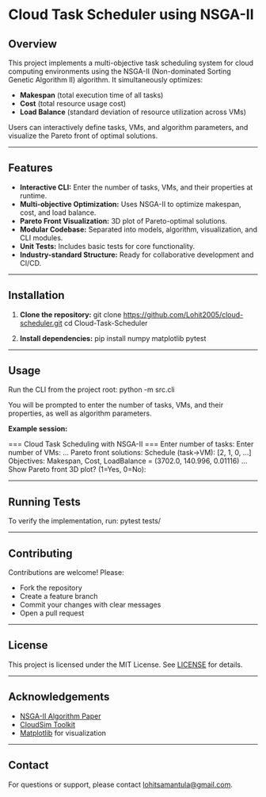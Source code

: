 # Cloud Task Scheduler using NSGA-II

## Overview

This project implements a multi-objective task scheduling system for cloud computing environments using the NSGA-II (Non-dominated Sorting Genetic Algorithm II) algorithm. It simultaneously optimizes:
- **Makespan** (total execution time of all tasks)
- **Cost** (total resource usage cost)
- **Load Balance** (standard deviation of resource utilization across VMs)

Users can interactively define tasks, VMs, and algorithm parameters, and visualize the Pareto front of optimal solutions.

---

## Features

- **Interactive CLI:** Enter the number of tasks, VMs, and their properties at runtime.
- **Multi-objective Optimization:** Uses NSGA-II to optimize makespan, cost, and load balance.
- **Pareto Front Visualization:** 3D plot of Pareto-optimal solutions.
- **Modular Codebase:** Separated into models, algorithm, visualization, and CLI modules.
- **Unit Tests:** Includes basic tests for core functionality.
- **Industry-standard Structure:** Ready for collaborative development and CI/CD.

---

## Installation

1. **Clone the repository:**
git clone https://github.com/Lohit2005/cloud-scheduler.git
cd Cloud-Task-Scheduler

2. **Install dependencies:**
pip install numpy matplotlib pytest

---

## Usage

Run the CLI from the project root:
python -m src.cli

You will be prompted to enter the number of tasks, VMs, and their properties, as well as algorithm parameters.


**Example session:**

=== Cloud Task Scheduling with NSGA-II ===
Enter number of tasks:
Enter number of VMs:
...
Pareto front solutions:
Schedule (task->VM): [2, 1, 0, ...]
Objectives: Makespan, Cost, LoadBalance = (3702.0, 140.996, 0.01116)
...
Show Pareto front 3D plot? (1=Yes, 0=No):

---

## Running Tests

To verify the implementation, run:
pytest tests/


---

## Contributing

Contributions are welcome! Please:
- Fork the repository
- Create a feature branch
- Commit your changes with clear messages
- Open a pull request

---

## License

This project is licensed under the MIT License. See [LICENSE](LICENSE) for details.

---

## Acknowledgements

- [NSGA-II Algorithm Paper](https://ieeexplore.ieee.org/document/996017)
- [CloudSim Toolkit](https://cloudsim-plus.org/)
- [Matplotlib](https://matplotlib.org/) for visualization

---

## Contact

For questions or support, please contact [lohitsamantula@gmail.com](mailto:lohitsamantula@gmail.com).
